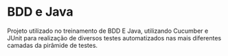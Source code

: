 # BDD e Java
Projeto utilizado no treinamento de BDD E Java, utilizando Cucumber e JUnit para realização de diversos testes automatizados nas mais diferentes camadas da pirâmide de testes.
